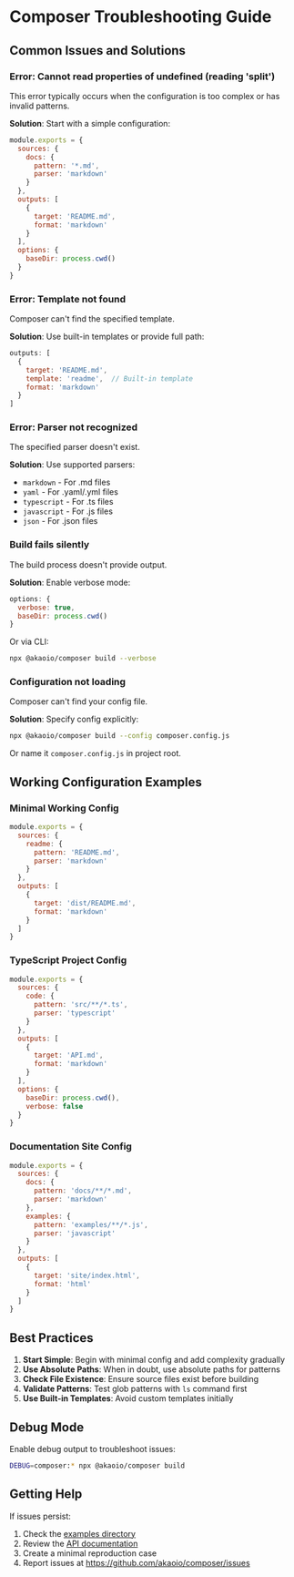 # Composer Troubleshooting Guide

## Common Issues and Solutions

### Error: Cannot read properties of undefined (reading 'split')

This error typically occurs when the configuration is too complex or has invalid patterns.

**Solution**: Start with a simple configuration:

```javascript
module.exports = {
  sources: {
    docs: {
      pattern: '*.md',
      parser: 'markdown'
    }
  },
  outputs: [
    {
      target: 'README.md',
      format: 'markdown'
    }
  ],
  options: {
    baseDir: process.cwd()
  }
}
```

### Error: Template not found

Composer can't find the specified template.

**Solution**: Use built-in templates or provide full path:

```javascript
outputs: [
  {
    target: 'README.md',
    template: 'readme',  // Built-in template
    format: 'markdown'
  }
]
```

### Error: Parser not recognized

The specified parser doesn't exist.

**Solution**: Use supported parsers:
- `markdown` - For .md files
- `yaml` - For .yaml/.yml files  
- `typescript` - For .ts files
- `javascript` - For .js files
- `json` - For .json files

### Build fails silently

The build process doesn't provide output.

**Solution**: Enable verbose mode:

```javascript
options: {
  verbose: true,
  baseDir: process.cwd()
}
```

Or via CLI:

```bash
npx @akaoio/composer build --verbose
```

### Configuration not loading

Composer can't find your config file.

**Solution**: Specify config explicitly:

```bash
npx @akaoio/composer build --config composer.config.js
```

Or name it `composer.config.js` in project root.

## Working Configuration Examples

### Minimal Working Config

```javascript
module.exports = {
  sources: {
    readme: {
      pattern: 'README.md',
      parser: 'markdown'
    }
  },
  outputs: [
    {
      target: 'dist/README.md',
      format: 'markdown'
    }
  ]
}
```

### TypeScript Project Config

```javascript
module.exports = {
  sources: {
    code: {
      pattern: 'src/**/*.ts',
      parser: 'typescript'
    }
  },
  outputs: [
    {
      target: 'API.md',
      format: 'markdown'
    }
  ],
  options: {
    baseDir: process.cwd(),
    verbose: false
  }
}
```

### Documentation Site Config

```javascript
module.exports = {
  sources: {
    docs: {
      pattern: 'docs/**/*.md',
      parser: 'markdown'
    },
    examples: {
      pattern: 'examples/**/*.js',
      parser: 'javascript'
    }
  },
  outputs: [
    {
      target: 'site/index.html',
      format: 'html'
    }
  ]
}
```

## Best Practices

1. **Start Simple**: Begin with minimal config and add complexity gradually
2. **Use Absolute Paths**: When in doubt, use absolute paths for patterns
3. **Check File Existence**: Ensure source files exist before building
4. **Validate Patterns**: Test glob patterns with `ls` command first
5. **Use Built-in Templates**: Avoid custom templates initially

## Debug Mode

Enable debug output to troubleshoot issues:

```bash
DEBUG=composer:* npx @akaoio/composer build
```

## Getting Help

If issues persist:

1. Check the [examples directory](../examples)
2. Review the [API documentation](../README.md)
3. Create a minimal reproduction case
4. Report issues at https://github.com/akaoio/composer/issues